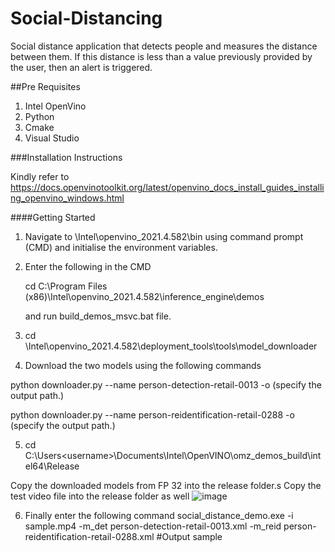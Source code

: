 # Social-Distancing
Social distance application that detects people and measures the distance between them. If this distance is less than a value previously provided by the user, then an alert is triggered.

##Pre Requisites
1. Intel OpenVino
2. Python
3. Cmake
4. Visual Studio

###Installation Instructions

Kindly refer to https://docs.openvinotoolkit.org/latest/openvino_docs_install_guides_installing_openvino_windows.html

####Getting Started

1. Navigate to <Installation Directory>\Intel\openvino_2021.4.582\bin using command prompt (CMD) and initialise the environment variables.
2. Enter the following in the CMD
  
   cd C:\Program Files (x86)\Intel\openvino_2021.4.582\inference_engine\demos
  
   and run build_demos_msvc.bat file.

3. cd <Installation Directory>\Intel\openvino_2021.4.582\deployment_tools\tools\model_downloader
4. Download the two models using the following commands
  
  python downloader.py --name person-detection-retail-0013 -o (specify the output path.)
  
  python downloader.py --name person-reidentification-retail-0288 -o (specify the output path.)
  
5. cd C:\Users\<username>\Documents\Intel\OpenVINO\omz_demos_build\intel64\Release
  
  Copy the downloaded models from FP 32 into the release folder.s
  Copy the test video file into the release folder as well
  ![image](https://user-images.githubusercontent.com/80956623/133461793-585f2b74-8603-4744-95ea-de91bef1cb98.png)

6. Finally enter the following command
  social_distance_demo.exe -i sample.mp4 -m_det person-detection-retail-0013.xml -m_reid person-reidentification-retail-0288.xml
#Output sample

